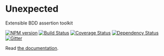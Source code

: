 # Unexpected

Extensible BDD assertion toolkit

[![NPM version](https://badge.fury.io/js/unexpected.svg)](http://badge.fury.io/js/unexpected)
[![Build Status](https://travis-ci.org/unexpectedjs/unexpected.svg?branch=master)](https://travis-ci.org/unexpectedjs/unexpected)
[![Coverage Status](https://coveralls.io/repos/unexpectedjs/unexpected/badge.svg)](https://coveralls.io/r/unexpectedjs/unexpected)
[![Dependency Status](https://david-dm.org/unexpectedjs/unexpected.svg)](https://david-dm.org/unexpectedjs/unexpected)
[![Gitter](https://badges.gitter.im/Join%20Chat.svg)](https://gitter.im/unexpectedjs/unexpected?utm_source=badge&utm_medium=badge&utm_campaign=pr-badge)

Read [the documentation](https://unexpected.js.org/).
